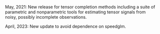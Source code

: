 May, 2021:  New release for tensor completion methods including a suite of parametric and nonparametric tools for estimating tensor signals from noisy, possibly incomplete observations.

April, 2023: New update to avoid dependence on speedglm.
